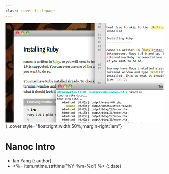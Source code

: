 ```yaml
---
class: cover titlepage
---
```

![Nanoc Screenshot](assets/screenshot-home.png){:.cover style="float:right;width:50%;margin-right:1em"}

Nanoc Intro
===========

- Ian Yang
{:.author}
- <%= item.mtime.strftime('%Y-%m-%d') %>
{:.date}
